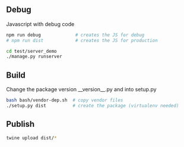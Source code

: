 ## Debug

Javascript with debug code

```bash
npm run debug             # creates the JS for debug
# npm run dist            # creates the JS for production

cd test/server_demo
./manage.py runserver
```

## Build

Change the package version \_\_version\_\_.py and into setup.py

```bash
bash bash/vendor-dep.sh  # copy vendor files
./setup.py dist          # create the package (virtualenv needed)
```

## Publish

```bash
twine upload dist/*
```


